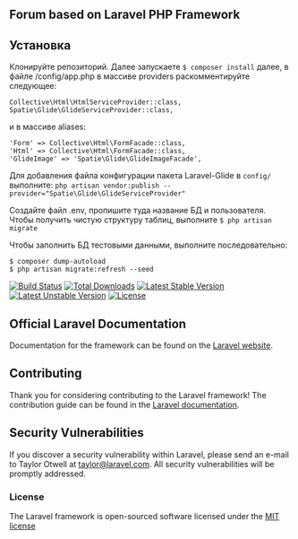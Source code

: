 ## Forum based on Laravel PHP Framework

## Установка

Клонируйте репозиторий. Далее запускаете ```$ composer install``` далее, в файле /config/app.php в массиве providers
раскомментируйте следующее:
```
Collective\Html\HtmlServiceProvider::class,
Spatie\Glide\GlideServiceProvider::class,
```
 и в массиве aliases:
```
'Form' => Collective\Html\FormFacade::class,
'Html' => Collective\Html\FormFacade::class,
'GlideImage' => 'Spatie\Glide\GlideImageFacade',
```
Для добавления файла конфигурации пакета Laravel-Glide в ```config/``` выполните:
 ```php artisan vendor:publish --provider="Spatie\Glide\GlideServiceProvider"```

Создайте файл .env, пропишите туда название БД и пользователя. Чтобы получить чистую структуру таблиц, выполните
```$ php artisan migrate```

Чтобы заполнить БД тестовыми данными, выполните последовательно:
```
$ composer dump-autoload
$ php artisan migrate:refresh --seed
```

[![Build Status](https://travis-ci.org/laravel/framework.svg)](https://travis-ci.org/laravel/framework)
[![Total Downloads](https://poser.pugx.org/laravel/framework/d/total.svg)](https://packagist.org/packages/laravel/framework)
[![Latest Stable Version](https://poser.pugx.org/laravel/framework/v/stable.svg)](https://packagist.org/packages/laravel/framework)
[![Latest Unstable Version](https://poser.pugx.org/laravel/framework/v/unstable.svg)](https://packagist.org/packages/laravel/framework)
[![License](https://poser.pugx.org/laravel/framework/license.svg)](https://packagist.org/packages/laravel/framework)

## Official Laravel Documentation

Documentation for the framework can be found on the [Laravel website](http://laravel.com/docs).

## Contributing

Thank you for considering contributing to the Laravel framework! The contribution guide can be found in the [Laravel documentation](http://laravel.com/docs/contributions).

## Security Vulnerabilities

If you discover a security vulnerability within Laravel, please send an e-mail to Taylor Otwell at taylor@laravel.com. All security vulnerabilities will be promptly addressed.

### License

The Laravel framework is open-sourced software licensed under the [MIT license](http://opensource.org/licenses/MIT)
